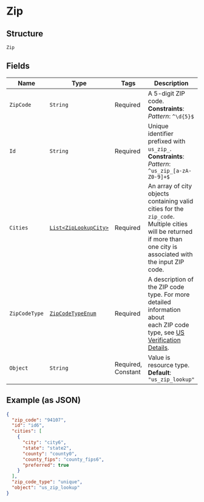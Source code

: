 
# Zip

## Structure

`Zip`

## Fields

| Name | Type | Tags | Description | Getter | Setter |
|  --- | --- | --- | --- | --- | --- |
| `ZipCode` | `String` | Required | A 5-digit ZIP code.<br>**Constraints**: *Pattern*: `^\d{5}$` | String getZipCode() | setZipCode(String zipCode) |
| `Id` | `String` | Required | Unique identifier prefixed with `us_zip_`.<br>**Constraints**: *Pattern*: `^us_zip_[a-zA-Z0-9]+$` | String getId() | setId(String id) |
| `Cities` | [`List<ZipLookupCity>`](../../doc/models/zip-lookup-city.md) | Required | An array of city objects containing valid cities for the `zip_code`. Multiple cities will be returned if more than one city is associated with the input ZIP code. | List<ZipLookupCity> getCities() | setCities(List<ZipLookupCity> cities) |
| `ZipCodeType` | [`ZipCodeTypeEnum`](../../doc/models/zip-code-type-enum.md) | Required | A description of the ZIP code type. For more detailed information about<br>each ZIP code type, see [US Verification Details](#tag/US-Verification-Types). | ZipCodeTypeEnum getZipCodeType() | setZipCodeType(ZipCodeTypeEnum zipCodeType) |
| `Object` | `String` | Required, Constant | Value is resource type.<br>**Default**: `"us_zip_lookup"` | String getObject() | setObject(String object) |

## Example (as JSON)

```json
{
  "zip_code": "94107",
  "id": "id6",
  "cities": [
    {
      "city": "city6",
      "state": "state2",
      "county": "county0",
      "county_fips": "county_fips6",
      "preferred": true
    }
  ],
  "zip_code_type": "unique",
  "object": "us_zip_lookup"
}
```

